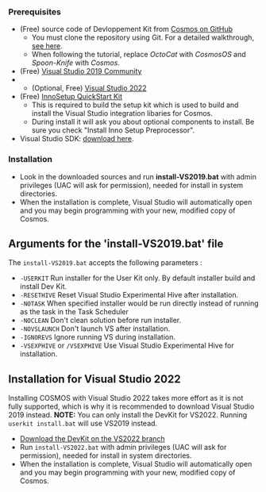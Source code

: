 
###  Prerequisites

* (Free) source code of Devloppement Kit from [Cosmos on GitHub](https://github.com/CosmosOS/Cosmos)
   * You must clone the repository using Git. For a detailed walkthrough, [see here](https://help.github.com/articles/fork-a-repo/).
   * When following the tutorial, replace *OctoCat* with *CosmosOS* and *Spoon-Knife* with *Cosmos*.
* (Free) [Visual Studio 2019 Community](https://visualstudio.microsoft.com/vs/)  
* * (Optional, Free) [Visual Studio 2022](https://visualstudio.microsoft.com/vs/)
* (Free) [InnoSetup QuickStart Kit](http://www.jrsoftware.org/isdl.php#qsp)
   * This is required to build the setup kit which is used to build and install the Visual Studio integration libaries for Cosmos.
    * During install it will ask you about optional components to install. Be sure you check "Install Inno Setup Preprocessor".
* Visual Studio SDK: [download here](https://www.microsoft.com/en-us/download/details.aspx?id=40758).

###  Installation

* Look in the downloaded sources and run **install-VS2019.bat** with admin privileges (UAC will ask for permission), needed for install in system directories.
* When the installation is complete, Visual Studio will automatically open and you may begin programming with your new, modified copy of Cosmos.

## Arguments for the 'install-VS2019.bat' file
The `install-VS2019.bat` accepts the following parameters :

- `-USERKIT` Run installer for the User Kit only. By default installer build and install Dev Kit.
- `-RESETHIVE` Reset Visual Studio Experimental Hive after installation.
- `-NOTASK` When specified installer would be run directly instead of running as the task in the Task Scheduler
- `-NOCLEAN` Don't clean solution before run installer.
- `-NOVSLAUNCH` Don't launch VS after installation.
- `-IGNOREVS` Ignore running VS during installation.
- `-VSEXPHIVE` or `/VSEXPHIVE` Use Visual Studio Experimental Hive for installation.

## Installation for Visual Studio 2022
Installing COSMOS with Visual Studio 2022 takes more effort as it is not fully supported, which is why it is recommended to download Visual Studio 2019 instead. **NOTE:** You can only install the DevKit for VS2022. Running `userkit install.bat` will use VS2019 instead.

* [Download the DevKit on the VS2022 branch](https://github.com/CosmosOS/Cosmos/tree/VS2022)
* Run `install-VS2022.bat` with admin privileges (UAC will ask for permission), needed for install in system directories.
* When the installation is complete, Visual Studio will automatically open and you may begin programming with your new, modified copy of Cosmos.

